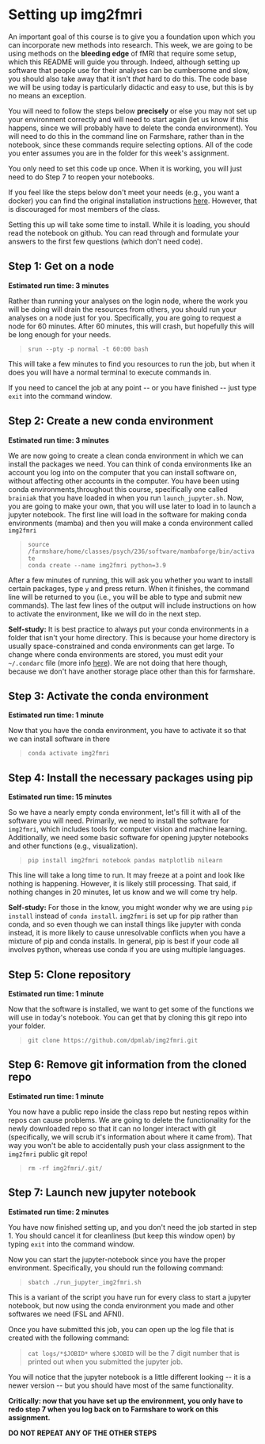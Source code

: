 # Setting up img2fmri

An important goal of this course is to give you a foundation upon which you can incorporate new methods into research. This week, we are going to be using methods on the **bleeding edge** of fMRI that require some setup, which this README will guide you through. Indeed, although setting up software that people use for their analyses can be cumbersome and slow, you should also take away that it isn't *that* hard to do this. The code base we will be using today is particularly didactic and easy to use, but this is by no means an exception. 

You will need to follow the steps below **precisely** or else you may not set up your environment correctly and will need to start again (let us know if this happens, since we will probably have to delete the conda environment). You will need to do this in the command line on Farmshare, rather than in the notebook, since these commands require selecting options. All of the code you enter assumes you are in the folder for this week's assignment. 

You only need to set this code up once. When it is working, you will just need to do Step 7 to reopen your notebooks.

If you feel like the steps below don't meet your needs (e.g., you want a docker) you can find the original installation instructions [here](https://github.com/dpmlab/img2fmri/tree/main). However, that is discouraged for most members of the class.   

Setting this up will take some time to install. While it is loading, you should read the notebook on github. You can read through and formulate your answers to the first few questions (which don't need code).  
 
## Step 1: Get on a node
**Estimated run time: 3 minutes**

Rather than running your analyses on the login node, where the work you will be doing will drain the resources from others, you should run your analyses on a node just for you. Specifically, you are going to request a node for 60 minutes. After 60 minutes, this will crash, but hopefully this will be long enough for your needs.

>`srun --pty -p normal -t 60:00 bash`

This will take a few minutes to find you resources to run the job, but when it does you will have a normal terminal to execute commands in.

If you need to cancel the job at any point -- or you have finished -- just type `exit` into the command window.

## Step 2: Create a new conda environment
**Estimated run time: 3 minutes**

We are now going to create a clean conda environment in which we can install the packages we need. You can think of conda environments like an account you log into on the computer that you can install software on, without affecting other accounts in the computer. You have been using conda environments,throughout this course, specifically one called `brainiak` that you have loaded in when you run `launch_jupyter.sh`. Now, you are going to make your own, that you will use later to load in to launch a jupyter notebook. The first line will load in the software for making conda environments (mamba) and then you will make a conda environment called `img2fmri`

>`source /farmshare/home/classes/psych/236/software/mambaforge/bin/activate`  
>`conda create --name img2fmri python=3.9`

After a few minutes of running, this will ask you whether you want to install certain packages, type `y` and press return. When it finishes, the command line will be returned to you (i.e., you will be able to type and submit new commands). The last few lines of the output will include instructions on how to activate the environment, like we will do in the next step.

**Self-study:** It is best practice to always put your conda environments in a folder that isn't your home directory. This is because your home directory is usually space-constrained and conda environments can get large. To change where conda environments are stored, you must edit your `~/.condarc` file (more info <a href=https://conda.io/projects/conda/en/latest/user-guide/configuration/use-condarc.html> here</a>). We are not doing that here though, because we don't have another storage place other than this for farmshare.


## Step 3: Activate the conda environment
**Estimated run time: 1 minute**

Now that you have the conda environment, you have to activate it so that we can install software in there 

>`conda activate img2fmri`

## Step 4: Install the necessary packages using pip
**Estimated run time: 15 minutes**

So we have a nearly empty conda environment, let's fill it with all of the software you will need. Primarily, we need to install the software for `img2fmri`, which includes tools for computer vision and machine learning. Additionally, we need some basic software for opening jupyter notebooks and other functions (e.g., visualization).

>`pip install img2fmri notebook pandas matplotlib nilearn`

This line will take a long time to run. It may freeze at a point and look like nothing is happening. However, it is likely still processing. That said, if nothing changes in 20 minutes, let us know and we will come try help.

**Self-study:** For those in the know, you might wonder why we are using `pip install` instead of `conda install`. `img2fmri` is set up for pip rather than conda, and so even though we can install things like jupyter with conda instead, it is more likely to cause unresolvable conflicts when you have a mixture of pip and conda installs. In general, pip is best if your code all involves python, whereas use conda if you are using multiple languages. 

## Step 5: Clone repository
**Estimated run time: 1 minute**

Now that the software is installed, we want to get some of the functions we will use in today's notebook. You can get that by cloning this git repo into your folder.

>`git clone https://github.com/dpmlab/img2fmri.git`

## Step 6: Remove git information from the cloned repo
**Estimated run time: 1 minute**

You now have a public repo inside the class repo but nesting repos within repos can cause problems. We are going to delete the functionality for the newly downloaded repo so that it can no longer interact with git (specifically, we will scrub it's information about where it came from). That way you won't be able to accidentally push your class assignment to the `img2fmri` public git repo!

>`rm -rf img2fmri/.git/`

## Step 7: Launch new jupyter notebook
**Estimated run time: 2 minutes**

You have now finished setting up, and you don't need the job started in step 1. You should cancel it for cleanliness (but keep this window open) by typing `exit` into the command window.

Now you can start the jupyter-notebook since you have the proper environment. Specifically, you should run the following command:

>`sbatch ./run_jupyter_img2fmri.sh`

This is a variant of the script you have run for every class to start a jupyter notebook, but now using the conda environment you made and other softwares we need (FSL and AFNI). 

Once you have submitted this job, you can open up the log file that is created with the following command:

>`cat logs/*$JOBID*` where `$JOBID` will be the 7 digit number that is printed out when you submitted the jupyter job.

You will notice that the jupyter notebook is a little different looking -- it is a newer version -- but you should have most of the same functionality.

**Critically: now that you have set up the environment, you only have to redo step 7 when you log back on to Farmshare to work on this assignment.**  

**DO NOT REPEAT ANY OF THE OTHER STEPS**

